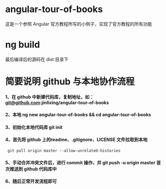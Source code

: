 # angular-tour-of-books
这是一个参照 Angular 官方教程所写的小例子，实现了官方教程的所有功能

# ng build
最后编译后的源码在 dist 目录下

# 简要说明 github 与本地协作流程
#### 1、在 github 中新建代码库，复制地址，如：git@github.com:jinlixing/angular-tour-of-books
#### 2、本地 ng new angular-tour-of-books && cd angular-tour-of-books
#### 3、初始化本地代码库 git init
#### 4、首先将 github 上的readme、.gitignore、LICENSE 文件拉取到本地
     git pull origin master --allow-unrelated-histories
#### 5、手动合并冲突文件后，进行 commit 操作，并 git push -u origin master 首次推送到 github 代码库中
#### 6、随后正常开发流程即可
